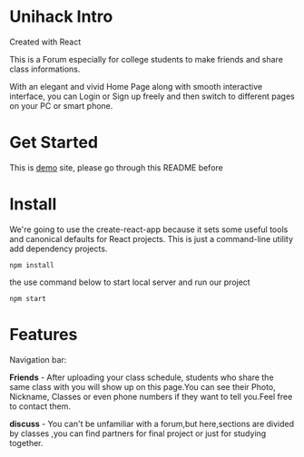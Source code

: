 # Unihack Intro

Created with React

This is a Forum especially for college students to make friends and share class informations.

With an elegant and vivid Home Page along with smooth interactive interface, you can Login or Sign up freely and then switch to different pages on your PC or smart phone.

# Get Started

This is [demo]("/") site, please go through this README before

# Install

We're going to use the create-react-app because it sets some useful tools and canonical defaults for React projects.
This is just a command-line utility add dependency projects.

```shell
npm install
```

the use command below to start local server and run our project

```shell
npm start
```

# Features

Navigation bar:

**Friends** - After uploading your class schedule, students who share the same class with you will show up on this page.You can see their Photo, Nickname, Classes or even phone numbers if they want to tell you.Feel free to contact them.

**discuss** - You can't be unfamiliar with a forum,but here,sections are divided by classes ,you can find partners for final project or just for studying together.
